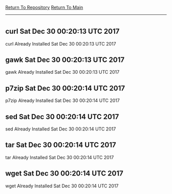 [Return To Repository](https://github.com/deathbybandaid/piholeparser/)
[Return To Main](https://github.com/deathbybandaid/piholeparser/blob/master/RecentRunLogs/Mainlog.md)
____________________________________
# 
## curl Sat Dec 30 00:20:13 UTC 2017
curl Already Installed Sat Dec 30 00:20:13 UTC 2017
## gawk Sat Dec 30 00:20:13 UTC 2017
gawk Already Installed Sat Dec 30 00:20:13 UTC 2017
## p7zip Sat Dec 30 00:20:14 UTC 2017
p7zip Already Installed Sat Dec 30 00:20:14 UTC 2017
## sed Sat Dec 30 00:20:14 UTC 2017
sed Already Installed Sat Dec 30 00:20:14 UTC 2017
## tar Sat Dec 30 00:20:14 UTC 2017
tar Already Installed Sat Dec 30 00:20:14 UTC 2017
## wget Sat Dec 30 00:20:14 UTC 2017
wget Already Installed Sat Dec 30 00:20:14 UTC 2017
